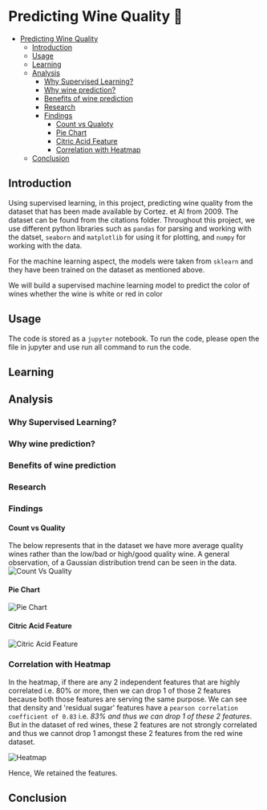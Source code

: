 # Predicting Wine Quality 🍷

- [Predicting Wine Quality](#predicting-wine-quality)
  - [Introduction](#introduction)
  - [Usage](#usage)
  - [Learning](#learning)
  - [Analysis](#analysis)
    - [Why Supervised Learning?](#why-supervised-learning)
    - [Why wine prediction?](#why-wine-prediction)
    - [Benefits of wine prediction](#benefits-of-wine-prediction)
    - [Research](#research)
    - [Findings](#findings)
      - [Count vs Qualoty](#count-vs-quality)
      - [Pie Chart](#pie-chart)
      - [Citric Acid Feature](#citric-acid-feature)
      - [Correlation with Heatmap](#correlation-with-heatmap)
  - [Conclusion](#conclusion)

## Introduction

Using supervised learning, in this project, predicting wine quality from the dataset that has been made available by Cortez. et Al from 2009. The dataset can be found from the citations
folder. Throughout this project, we use different python libraries such as `pandas` for parsing and working with the datset, `seaborn` and `matplotlib` for using it for plotting, and
`numpy` for working with the data. 

For the machine learning aspect, the models were taken from `sklearn` and they have been trained on the dataset as mentioned above.

We will build a supervised machine learning model to predict the color of wines whether the wine is white or red in color

## Usage

The code is stored as a `jupyter` notebook. To run the code, please open the file in jupyter and use run all command to run the code.

## Learning

## Analysis

### Why Supervised Learning?

### Why wine prediction?

### Benefits of wine prediction

### Research

### Findings

#### Count vs Quality
The below represents that in the dataset we have more average quality wines rather than the low/bad or high/good quality wine. A general observation, of a Gaussian distribution trend can be seen in the data.
![Count Vs Quality](https://github.com/nipun1992/Predicting-Wine-Quality/blob/main/pics/count%20vs%20quality.png)

#### Pie Chart
![Pie Chart](https://github.com/nipun1992/Predicting-Wine-Quality/blob/main/pics/Pie%20Chart.png)


#### Citric Acid Feature
![Citric Acid Feature](https://github.com/nipun1992/Predicting-Wine-Quality/blob/main/pics/citric_acid.png)



### Correlation with Heatmap

In the heatmap, if there are any 2 independent features that are highly correlated i.e. 80% or more, then we can drop 1 of those 2 features because both those features are serving the same purpose. We can see that density and 'residual sugar' features have a `pearson correlation coefficient of 0.83` i.e. *83% and thus we can drop 1 of these 2 features*. But in the dataset of red wines, these 2 features are not strongly correlated and thus we cannot drop 1 amongst these 2 features from the red wine dataset.

![Heatmap](https://github.com/nipun1992/Predicting-Wine-Quality/blob/main/pics/heatmap.png)


Hence, We retained the features.

## Conclusion

